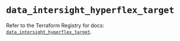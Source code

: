# `data_intersight_hyperflex_target`

Refer to the Terraform Registry for docs: [`data_intersight_hyperflex_target`](https://registry.terraform.io/providers/ciscodevnet/intersight/1.0.71/docs/data-sources/hyperflex_target).
